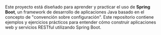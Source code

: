 Este proyecto está diseñado para aprender y practicar el uso de **Spring Boot**, un framework de desarrollo de aplicaciones Java basado en el concepto de "convención sobre configuración".
Este repositorio contiene ejemplos y ejercicios prácticos para entender cómo construir aplicaciones web y servicios RESTful utilizando Spring Boot.
